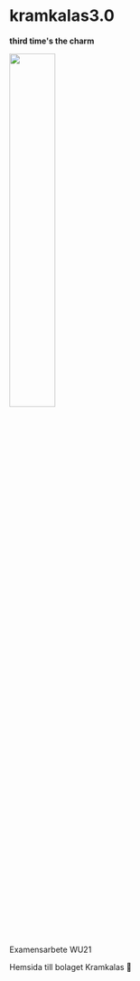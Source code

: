 # kramkalas3.0

**third time's the charm**

<img src="https://media0.giphy.com/media/pN4sNFDT0vEwU/giphy.gif?cid=ecf05e47q0cycy36pahrbp6weq81tyqymwgurve6d3wbmk3e&rid=giphy.gif&ct=g" width="40%">

Examensarbete WU21

Hemsida till bolaget Kramkalas 🥳
